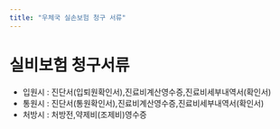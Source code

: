 ```yaml
---
title: "우체국 실손보험 청구 서류"
---
```


# 실비보험 청구서류
- 입원시 : 진단서(입퇴원확인서),진료비계산영수증,진료비세부내역서(확인서)
- 통원시 : 진단서(통원확인서),진료비계산영수증,진료비세부내역서(확인서)
- 처방시 : 처방전,약제비(조제비)영수증
